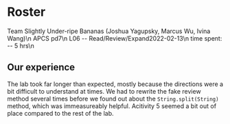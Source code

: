 # Roster
Team Slightly Under-ripe Bananas (Joshua Yagupsky, Marcus Wu, Ivina Wang)\n
APCS pd7\n
L06 -- Read/Review/Expand2022-02-13\n
time spent: -- 5 hrs\n

## Our experience
The lab took far longer than expected, mostly because the directions were a bit difficult to understand at times. We had to rewrite the fake review method several times
before we found out about the ``` String.split(String) ``` method, which was immeasureably helpful. Acitivity 5 seemed a bit out of place compared to the rest of the lab.

